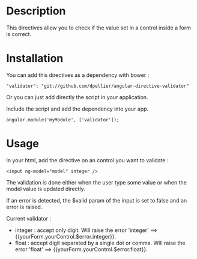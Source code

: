 Description
===========
This directives allow you to check if the value set in a control inside a form is correct.

Installation
============
You can add this directives as a dependency with bower :
```
"validator": "git://github.com/dpellier/angular-directive-validator"
```

Or you can just add directly the script in your application.

Include the script and add the dependency into your app.
```
angular.module('myModule', ['validator']);
```

Usage
=====

In your html, add the directive on an control you want to validate :
```
<input ng-model="model" integer />
```

The validation is done either when the user type some value or when the model value is updated directly.

If an error is detected, the $valid param of the input is set to false and an error is raised.


Current validator :
* integer : accept only digit. Will raise the error 'integer' ==> {{yourForm.yourControl.$error.integer}}.
* float : accept digit separated by a single dot or comma. Will raise the error 'float' ==> {{yourForm.yourControl.$error.float}}.

